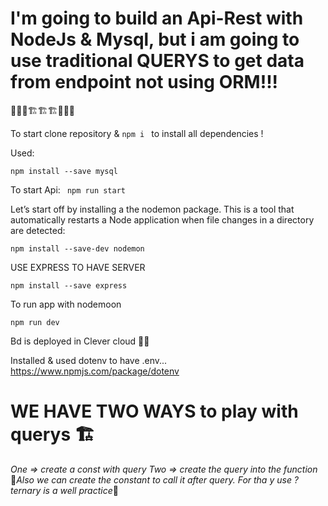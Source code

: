 # I'm going to build an Api-Rest with NodeJs & Mysql, but i am going to use traditional QUERYS to get data from endpoint not using ORM!!!

🚧🚧🚧🏗️🏗️🏗️🚧🚧🚧

To start clone repository & ``npm i `` to install all dependencies ! 

Used: 

`` npm install --save mysql `` 

To start Api: 
``  npm run start ``  

Let’s start off by installing a the nodemon package. This is a tool that automatically restarts a Node application when file changes in a directory are detected:

`` npm install --save-dev nodemon `` 

USE EXPRESS TO HAVE SERVER 

``npm install --save express``

To run app with nodemoon

``npm run dev ``

Bd is deployed in Clever cloud 😶‍🌫️

Installed & used dotenv to have .env... 
https://www.npmjs.com/package/dotenv

# WE HAVE TWO WAYS to play with querys 🏗️

*One => create a const with query*
*Two => create the query into the function*
📌*Also we can create the constant to call it after query. For tha y use ? ternary is a well practice*📌


